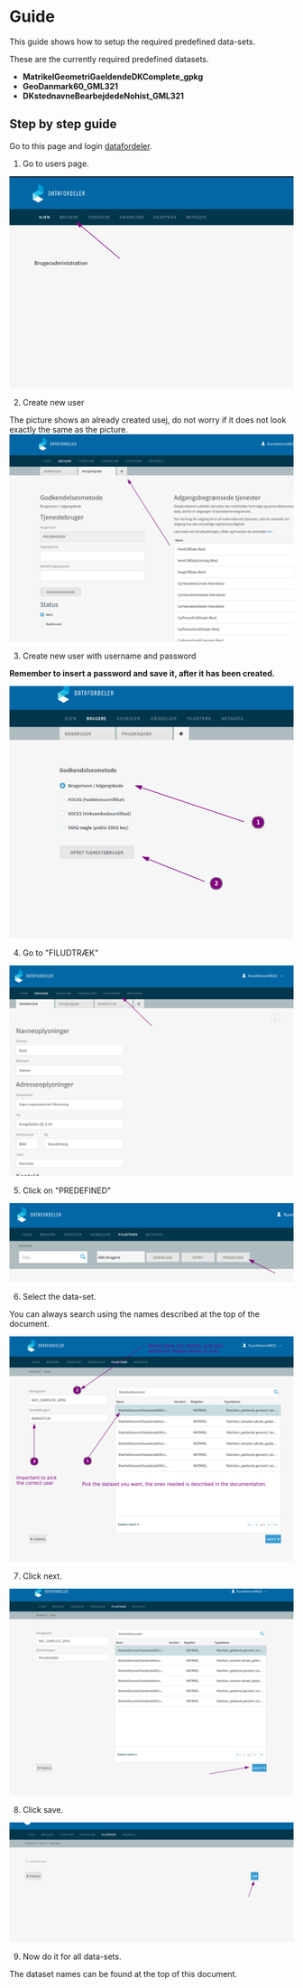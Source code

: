 # Guide

This guide shows how to setup the required predefined data-sets.

These are the currently required predefined datasets.

* __MatrikelGeometriGaeldendeDKComplete_gpkg__
* __GeoDanmark60_GML321__
* __DKstednavneBearbejdedeNohist_GML321__

## Step by step guide

Go to this page and login [datafordeler](https://selfservice.datafordeler.dk/home).

1. Go to users page.

![Go to users page.](/docs/0_go_to_users.png)

2. Create new user

The picture shows an already created usej, do not worry if it does not look exactly the same as the picture.
![Create new user.](/docs/1_new_user.png)

3. Create new user with username and password

__Remember to insert a password and save it, after it has been created.__

![Create user.](/docs/2_create_user.png)

4. Go to "FILUDTRÆK"

![Go to file download.](/docs/3_go_to_file_download.png)

5. Click on "PREDEFINED"

![Click on predefined.](/docs/4_click_on_predefined.png)

6. Select the data-set.

You can always search using the names described at the top of the document.

![Create user.](/docs/5_select_predefined.png)

7. Click next.

![Click next.](/docs/6_click_next.png)

8. Click save.

![Save.](/docs/7_save.png)

9. Now do it for all data-sets.

The dataset names can be found at the top of this document.

